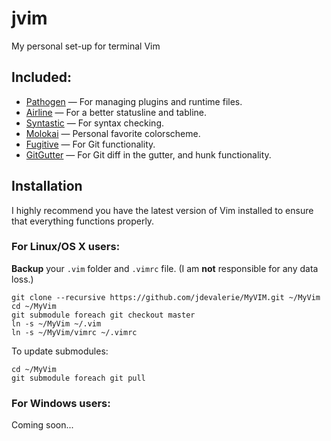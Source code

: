jvim
=====
My personal set-up for terminal Vim

Included:
---------
* [Pathogen](https://github.com/tpope/vim-pathogen) — For managing plugins and runtime files.
* [Airline](https://github.com/bling/vim-airline) — For a better statusline and tabline.
* [Syntastic](https://github.com/scrooloose/syntastic) — For syntax checking.
* [Molokai](https://github.com/tomasr/molokai) — Personal favorite colorscheme.
* [Fugitive](https://github.com/tpope/vim-fugitive) — For Git functionality.
* [GitGutter](https://github.com/airblade/vim-gitgutter) — For Git diff in the gutter, and hunk functionality.

Installation
------------
I highly recommend you have the latest version of Vim installed to ensure that everything functions properly.
### For Linux/OS X users:
**Backup** your `.vim` folder and `.vimrc` file. (I am **not** responsible for any data loss.)
```
git clone --recursive https://github.com/jdevalerie/MyVIM.git ~/MyVim
cd ~/MyVim
git submodule foreach git checkout master
ln -s ~/MyVim ~/.vim
ln -s ~/MyVim/vimrc ~/.vimrc
```
To update submodules:
```
cd ~/MyVim
git submodule foreach git pull
```

### For Windows users:
Coming soon...
